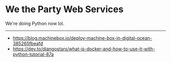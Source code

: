 # We the Party Web Services

We're doing Python now lol.

---

* https://blog.machinebox.io/deploy-machine-box-in-digital-ocean-385265fbeafd
* https://dev.to/djangostars/what-is-docker-and-how-to-use-it-with-python-tutorial-87a